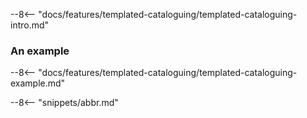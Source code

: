 <!-- SPDX-License-Identifier: CC-BY-4.0 -->
<!-- Copyright Contributors to the Egeria project. -->

--8<-- "docs/features/templated-cataloguing/templated-cataloguing-intro.md"

### An example

--8<-- "docs/features/templated-cataloguing/templated-cataloguing-example.md"




--8<-- "snippets/abbr.md"





